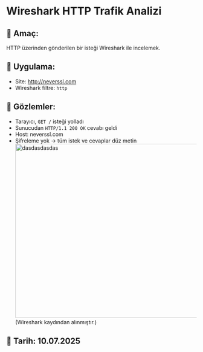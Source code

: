 # Wireshark HTTP Trafik Analizi

## 🎯 Amaç:
HTTP üzerinden gönderilen bir isteği Wireshark ile incelemek.

## 🧪 Uygulama:
- Site: http://neverssl.com
- Wireshark filtre: `http`

## 🧠 Gözlemler:
- Tarayıcı, `GET /` isteği yolladı
- Sunucudan `HTTP/1.1 200 OK` cevabı geldi
- Host: neverssl.com
- Şifreleme yok → tüm istek ve cevaplar düz metin
<img width="962" height="461" alt="dasdasdasdas" src="https://github.com/user-attachments/assets/a4bff4fc-d995-4182-9331-9e45704175b9" /> (Wireshark kaydından alınmıştır.)

## 📅 Tarih: 10.07.2025
